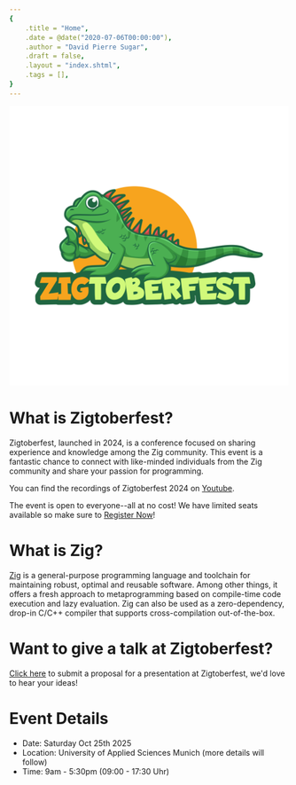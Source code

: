 ```yaml
---
{
    .title = "Home",
    .date = @date("2020-07-06T00:00:00"),
    .author = "David Pierre Sugar",
    .draft = false,
    .layout = "index.shtml",
    .tags = [],
}  
--- 
```


![](Zigtoberfest-01.png)

# What is Zigtoberfest?
Zigtoberfest, launched in 2024, is a conference focused on sharing experience and knowledge among the Zig community. This event is a fantastic chance to connect with like-minded individuals from the Zig community and share your passion for programming. 

You can find the recordings of Zigtoberfest 2024 on [Youtube](https://www.youtube.com/@zigtoberfest/videos).

The event is open to everyone--all at no cost! We have limited seats available so make sure to <a href="" target="_blank">Register Now</a>!

# What is Zig?

[Zig](https://ziglang.org/) is a general-purpose programming language and toolchain for maintaining robust, optimal and reusable software. Among other things, it offers a fresh approach to metaprogramming based on compile-time code execution and lazy evaluation. Zig can also be used as a zero-dependency, drop-in C/C++ compiler that supports cross-compilation out-of-the-box.

# Want to give a talk at Zigtoberfest?

[Click here](https://form.jotform.com/241586649790068) to submit a proposal for a presentation at Zigtoberfest, we'd love to hear your ideas!

# Event Details

- Date: Saturday Oct 25th 2025
- Location: University of Applied Sciences Munich (more details will follow)
- Time: 9am - 5:30pm (09:00 - 17:30 Uhr)
